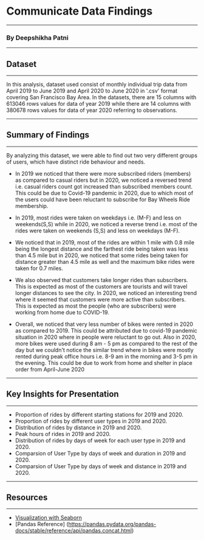 # Communicate Data Findings

----------

### By Deepshikha Patni

----------	

## Dataset

----------

In this analysis, dataset used consist of monthly individual trip data from April 2019 to June 2019 and April 2020 to June 2020 in '.csv' format covering San Francisco Bay Area. In the datasets, there are 15 columns with 613046 rows values for data of year 2019 while there are 14 columns with 380678 rows values for data of year 2020 referring to observations.

----------

## Summary of Findings

----------
By analyzing this dataset, we were able to find out two very different groups of users, which have distinct ride behaviour and needs. 

- In 2019 we noticed that there were more subscribed riders (members) as compared to casual riders but in 2020, we noticed a reversed trend i.e. casual riders count got increased than subscribed members count. This could be due to Covid-19 pandemic in 2020, due to which most of the users could have been reluctant to subscribe for Bay Wheels Ride membership.

- In 2019, most rides were taken on weekdays i.e. (M-F) and less on weekends(S,S) while in 2020, we noticed a reverse trend i.e. most of the rides were taken on weekends (S,S) and less on weekdays (M-F).

- We noticed that in 2019, most of the rides are within 1 mile with 0.8 mile being the longest distance and the farthest ride being taken was less than 4.5 mile but in 2020, we noticed that some rides being taken for distance greater than 4.5 mile as well and the maximum bike rides were taken for 0.7 miles.

- We also observed that customers take longer rides than subscribers. This is expected as most of the customers are tourists and will travel longer distances to see the city. In 2020, we noticed an interesting trend where it seemed that customers were more active than subscribers. This is expected as most the people (who are subscribers) were working from home due to COVID-19.

- Overall, we noticed that very less number of bikes were rented in 2020 as compared to 2019. This could be attributed due to covid-19 pandemic situation in 2020 where in people were reluctant to go out. Also in 2020, more bikes were used during 8 am - 5 pm as compared to the rest of the day but we couldn't notice the similar trend where in bikes were mostly rented during peak office hours i.e. 8-9 am in the morning and 3-5 pm in the evening. This could be due to work from home and shelter in place order from April-June 2020 

----------

## Key Insights for Presentation

----------

- Proportion of rides by different starting stations for 2019 and 2020.
- Proportion of rides by different user types in 2019 and 2020.
- Distribution of rides by distance in 2019 and 2020.
- Peak hours of rides in 2019 and 2020.
- Distribution of rides by days of week for each user type in 2019 and 2020.
- Comparsion of User Type by days of week and duration in 2019 and 2020.
- Comparsion of User Type by days of week and distance in 2019 and 2020.

----------

## Resources

----------
- [Visualization with Seaborn](https://jakevdp.github.io/PythonDataScienceHandbook/04.14-visualization-with-seaborn.html)
- [Pandas Reference] (https://pandas.pydata.org/pandas-docs/stable/reference/api/pandas.concat.html)